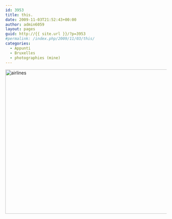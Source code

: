 ```yaml
---
id: 3953
title: this.
date: 2009-11-03T21:52:43+00:00
author: admin6059
layout: pages
guid: http://{{ site.url }}/?p=3953
#permalink: /index.php/2009/11/03/this/
categories:
  - Appunti
  - Bruxelles
  - photographies (mine)
---
```

<img class="aligncenter size-full wp-image-3954" src="http://{{ site.url }}/wp-content/uploads/2016/11/airlines.jpg" alt="airlines" width="683" height="450" srcset="http://{{ site.url }}/wp-content/uploads/2016/11/airlines.jpg 683w, http://{{ site.url }}/wp-content/uploads/2016/11/airlines-300x198.jpg 300w" sizes="(max-width: 683px) 100vw, 683px" />